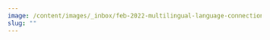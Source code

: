 ```yaml
---
image: /content/images/_inbox/feb-2022-multilingual-language-connections-title-card.png
slug: ""
---
```

